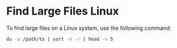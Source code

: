 # Find Large Files Linux

To find large files on a Linux system, use the following command:

``` sh
du -a /path/to | sort -n -r | head -n 5
```
